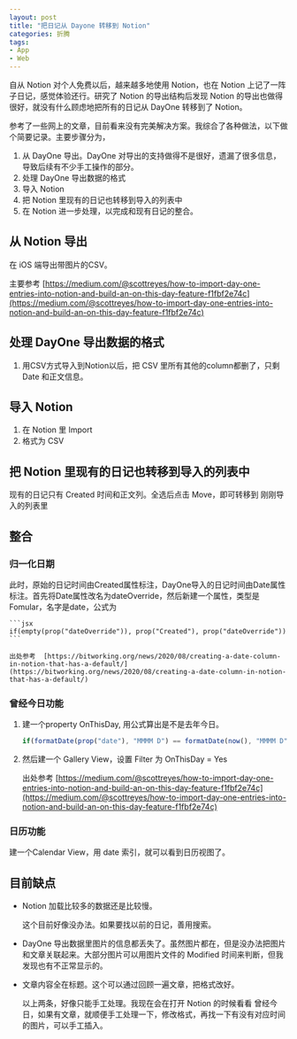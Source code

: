 ```yaml
---
layout: post
title: "把日记从 Dayone 转移到 Notion"
categories: 折腾
tags:
- App
- Web
---
```


自从 Notion 对个人免费以后，越来越多地使用 Notion，也在 Notion 上记了一阵子日记，感觉体验还行。研究了 Notion 的导出结构后发现 Notion 的导出也做得很好，就没有什么顾虑地把所有的日记从 DayOne 转移到了 Notion。

参考了一些网上的文章，目前看来没有完美解决方案。我综合了各种做法，以下做个简要记录。主要步骤分为，

1. 从 DayOne 导出。DayOne 对导出的支持做得不是很好，遗漏了很多信息，导致后续有不少手工操作的部分。
2. 处理 DayOne 导出数据的格式
3. 导入 Notion
4. 把 Notion 里现有的日记也转移到导入的列表中
5. 在 Notion 进一步处理，以完成和现有日记的整合。

## 从 Notion 导出

在 iOS 端导出带图片的CSV。

主要参考 [https://medium.com/@scottreyes/how-to-import-day-one-entries-into-notion-and-build-an-on-this-day-feature-f1fbf2e74c](https://medium.com/@scottreyes/how-to-import-day-one-entries-into-notion-and-build-an-on-this-day-feature-f1fbf2e74c)

## 处理 DayOne 导出数据的格式

1. 用CSV方式导入到Notion以后，把 CSV 里所有其他的column都删了，只剩 Date 和正文信息。

## 导入 Notion

1. 在 Notion 里 Import
2. 格式为 CSV

## 把 Notion 里现有的日记也转移到导入的列表中

现有的日记只有 Created 时间和正文列。全选后点击 Move，即可转移到 刚刚导入的列表里

## 整合

### 归一化日期

此时，原始的日记时间由Created属性标注，DayOne导入的日记时间由Date属性标注。首先将Date属性改名为dateOverride，然后新建一个属性，类型是Fomular，名字是date，公式为

    ```jsx
    if(empty(prop("dateOverride")), prop("Created"), prop("dateOverride"))
    ```

    出处参考  [https://bitworking.org/news/2020/08/creating-a-date-column-in-notion-that-has-a-default/](https://bitworking.org/news/2020/08/creating-a-date-column-in-notion-that-has-a-default/)

### 曾经今日功能

1. 建一个property OnThisDay, 用公式算出是不是去年今日。

    ```jsx
    if(formatDate(prop("date"), "MMMM D") == formatDate(now(), "MMMM D"), "Yes", "No")
    ```

2. 然后建一个 Gallery View，设置 Filter 为 OnThisDay = Yes

    出处参考 [https://medium.com/@scottreyes/how-to-import-day-one-entries-into-notion-and-build-an-on-this-day-feature-f1fbf2e74c](https://medium.com/@scottreyes/how-to-import-day-one-entries-into-notion-and-build-an-on-this-day-feature-f1fbf2e74c)

### 日历功能

建一个Calendar View，用 date 索引，就可以看到日历视图了。

## 目前缺点

- Notion 加载比较多的数据还是比较慢。

    这个目前好像没办法。如果要找以前的日记，善用搜索。

- DayOne 导出数据里图片的信息都丢失了。虽然图片都在，但是没办法把图片和文章关联起来。大部分图片可以用图片文件的 Modified 时间来判断，但我发现也有不正常显示的。
- 文章内容全在标题。这个可以通过回顾一遍文章，把格式改好。

    以上两条，好像只能手工处理。我现在会在打开 Notion 的时候看看 曾经今日，如果有文章，就顺便手工处理一下，修改格式，再找一下有没有对应时间的图片，可以手工插入。